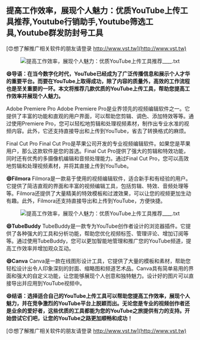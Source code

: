 ## **提高工作效率，展现个人魅力：优质YouTube上传工具推荐,Youtube行销助手,Youtube筛选工具,Youtube群发防封号工具**

[😍想了解推广相关软件的朋友请登录 http://www.vst.tw](http://www.vst.tw)

 <center><img src="https://vst.tw/MP4/tuiguang/png/3.png" alt="提高工作效率，展现个人魅力：优质YouTube上传工具推荐____.txt"></center>

**😄导语：在当今数字化时代，YouTube已经成为了广泛传播信息和展示个人才华的重要平台。而要在YouTube上取得成功，除了内容的质量外，高效的工作流程也是至关重要的一环。本文将推荐几款优质的YouTube上传工具，帮助您提高工作效率并展现个人魅力。**

Adobe Premiere Pro
Adobe Premiere Pro是业界领先的视频编辑软件之一。它提供了丰富的功能和直观的用户界面，可以帮助您剪辑、调色、添加特效等等。通过使用Premiere Pro，您可以轻松地剪辑和处理视频素材，制作出专业水准的视频内容。此外，它还支持直接导出和上传到YouTube，省去了转换格式的麻烦。

Final Cut Pro
Final Cut Pro是苹果公司开发的专业视频编辑软件。如果您是苹果用户，那么这款软件是您的首选。Final Cut Pro提供了强大的剪辑和特效功能，同时还有优秀的多摄像机编辑和音频处理能力。通过Final Cut Pro，您可以高效地剪辑和处理视频素材，并将其直接上传到YouTube。

**😄Filmora**
Filmora是一款易于使用的视频编辑软件，适合新手和有经验的用户。它提供了简洁直观的界面和丰富的视频编辑工具，包括剪辑、特效、音频处理等等。Filmora还提供了大量精美的特效模板和过渡效果，可以让您的视频更加生动有趣。此外，Filmora还支持直接导出和上传到YouTube，方便快捷。

 <center><img src="https://vst.tw/MP4/tuiguang/png/2.png" alt="提高工作效率，展现个人魅力：优质YouTube上传工具推荐____.txt"></center>

**😄TubeBuddy**
TubeBuddy是一款专为YouTube创作者设计的浏览器插件。它提供了各种强大的工具和分析功能，帮助您优化视频标签、管理评论、增加订阅等等。通过使用TubeBuddy，您可以更加智能地管理和推广您的YouTube频道，提高工作效率并增加观众互动。

**😄Canva**
Canva是一款在线图形设计工具，它提供了大量的模板和素材，帮助您轻松设计出令人印象深刻的封面、缩略图和频道艺术品。Canva具有简单易用的界面和强大的自定义功能，让您能够展现个人创意和独特魅力。设计好的图片可以直接导出并应用到YouTube视频中。

**😄结语：选择适合自己的YouTube上传工具可以帮助您提高工作效率，展现个人魅力，并在竞争激烈的YouTube平台上脱颖而出。无论您是专业的视频创作者还是业余的爱好者，这些优质的工具都能为您的YouTube之旅提供有力的支持。开始尝试它们吧，让您的YouTube之路更加顺畅和成功！**

[😍想了解推广相关软件的朋友请登录 http://www.vst.tw](http://www.vst.tw)



